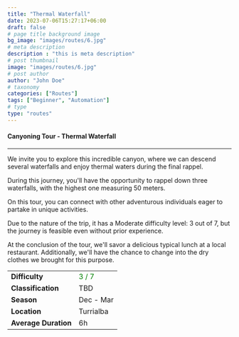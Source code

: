```yaml
---
title: "Thermal Waterfall"
date: 2023-07-06T15:27:17+06:00
draft: false
# page title background image
bg_image: "images/routes/6.jpg"
# meta description
description : "this is meta description"
# post thumbnail
image: "images/routes/6.jpg"
# post author
author: "John Doe"
# taxonomy
categories: ["Routes"]
tags: ["Beginner", "Automation"]
# type
type: "routes"
---
```


#### Canyoning Tour - Thermal Waterfall

---

We invite you to explore this incredible canyon, where we can descend several waterfalls and enjoy thermal waters during the final rappel.

During this journey, you'll have the opportunity to rappel down three waterfalls, with the highest one measuring 50 meters.

On this tour, you can connect with other adventurous individuals eager to partake in unique activities.

Due to the nature of the trip, it has a Moderate difficulty level: 3 out of 7, but the journey is feasible even without prior experience.

At the conclusion of the tour, we'll savor a delicious typical lunch at a local restaurant. Additionally, we'll have the chance to change into the dry clothes we brought for this purpose.

|                      |                                        |
|----------------------|----------------------------------------|
| **Difficulty**       | <span style="color:green">3 / 7</span> |
| **Classification**   | TBD                                    |
| **Season**           | Dec - Mar                              |
| **Location**         | Turrialba                              |
| **Average Duration** | 6h                                     |
